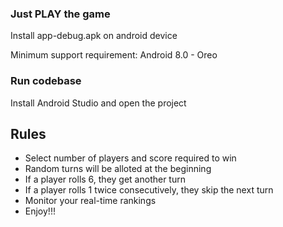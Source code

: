 ### Just PLAY the game
Install app-debug.apk on android device

Minimum support requirement: Android 8.0 - Oreo

### Run codebase
Install Android Studio and open the project


## Rules
- Select number of players and score required to win
- Random turns will be alloted at the beginning
- If a player rolls 6, they get another turn
- If a player rolls 1 twice consecutively, they skip the next turn
- Monitor your real-time rankings
- Enjoy!!!
